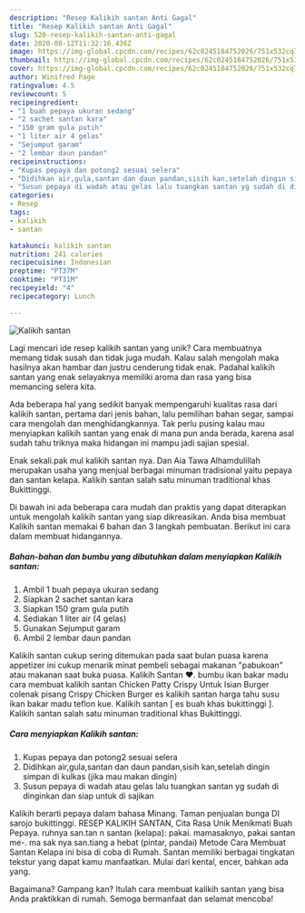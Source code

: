 ```yaml
---
description: "Resep Kalikih santan Anti Gagal"
title: "Resep Kalikih santan Anti Gagal"
slug: 520-resep-kalikih-santan-anti-gagal
date: 2020-08-12T11:32:16.436Z
image: https://img-global.cpcdn.com/recipes/62c0245184752026/751x532cq70/kalikih-santan-foto-resep-utama.jpg
thumbnail: https://img-global.cpcdn.com/recipes/62c0245184752026/751x532cq70/kalikih-santan-foto-resep-utama.jpg
cover: https://img-global.cpcdn.com/recipes/62c0245184752026/751x532cq70/kalikih-santan-foto-resep-utama.jpg
author: Winifred Page
ratingvalue: 4.5
reviewcount: 5
recipeingredient:
- "1 buah pepaya ukuran sedang"
- "2 sachet santan kara"
- "150 gram gula putih"
- "1 liter air 4 gelas"
- "Sejumput garam"
- "2 lembar daun pandan"
recipeinstructions:
- "Kupas pepaya dan potong2 sesuai selera"
- "Didihkan air,gula,santan dan daun pandan,sisih kan,setelah dingin simpan di kulkas (jika mau makan dingin)"
- "Susun pepaya di wadah atau gelas lalu tuangkan santan yg sudah di dinginkan dan siap untuk di sajikan"
categories:
- Resep
tags:
- kalikih
- santan

katakunci: kalikih santan 
nutrition: 241 calories
recipecuisine: Indonesian
preptime: "PT37M"
cooktime: "PT31M"
recipeyield: "4"
recipecategory: Lunch

---
```



![Kalikih santan](https://img-global.cpcdn.com/recipes/62c0245184752026/751x532cq70/kalikih-santan-foto-resep-utama.jpg)

Lagi mencari ide resep kalikih santan yang unik? Cara membuatnya memang tidak susah dan tidak juga mudah. Kalau salah mengolah maka hasilnya akan hambar dan justru cenderung tidak enak. Padahal kalikih santan yang enak selayaknya memiliki aroma dan rasa yang bisa memancing selera kita.

Ada beberapa hal yang sedikit banyak mempengaruhi kualitas rasa dari kalikih santan, pertama dari jenis bahan, lalu pemilihan bahan segar, sampai cara mengolah dan menghidangkannya. Tak perlu pusing kalau mau menyiapkan kalikih santan yang enak di mana pun anda berada, karena asal sudah tahu triknya maka hidangan ini mampu jadi sajian spesial.

Enak sekali.pak mul kalikih santan nya. Dan Aia Tawa Alhamdulillah merupakan usaha yang menjual berbagai minuman tradisional yaitu pepaya dan santan kelapa. Kalikih santan salah satu minuman traditional khas Bukittinggi.


Di bawah ini ada beberapa cara mudah dan praktis yang dapat diterapkan untuk mengolah kalikih santan yang siap dikreasikan. Anda bisa membuat Kalikih santan memakai 6 bahan dan 3 langkah pembuatan. Berikut ini cara dalam membuat hidangannya.

<!--inarticleads1-->

##### Bahan-bahan dan bumbu yang dibutuhkan dalam menyiapkan Kalikih santan:

1. Ambil 1 buah pepaya ukuran sedang
1. Siapkan 2 sachet santan kara
1. Siapkan 150 gram gula putih
1. Sediakan 1 liter air (4 gelas)
1. Gunakan Sejumput garam
1. Ambil 2 lembar daun pandan


Kalikih santan cukup sering ditemukan pada saat bulan puasa karena appetizer ini cukup menarik minat pembeli sebagai makanan &#34;pabukoan&#34; atau makanan saat buka puasa. Kalikih Santan ❤. bumbu ikan bakar madu cara membuat kalikih santan Chicken Patty Crispy Untuk Isian Burger colenak pisang Crispy Chicken Burger es kalikih santan harga tahu susu ikan bakar madu teflon kue. Kalikih santan [ es buah khas bukittinggi ]. Kalikih santan salah satu minuman traditional khas Bukittinggi. 

<!--inarticleads2-->

##### Cara menyiapkan Kalikih santan:

1. Kupas pepaya dan potong2 sesuai selera
1. Didihkan air,gula,santan dan daun pandan,sisih kan,setelah dingin simpan di kulkas (jika mau makan dingin)
1. Susun pepaya di wadah atau gelas lalu tuangkan santan yg sudah di dinginkan dan siap untuk di sajikan


Kalikih berarti pepaya dalam bahasa Minang. Taman penjualan bunga DI sarojo bukittinggi. RESEP KALIKIH SANTAN, Cita Rasa Unik Menikmati Buah Pepaya. ruhnya san.tan n santan (kelapa): pakai. mamasaknyo, pakai santan me-. ma sak nya san.tiang a hebat (pintar, pandai) Metode Cara Membuat Santan Kelapa ini bisa di coba di Rumah. Santan memiliki berbagai tingkatan tekstur yang dapat kamu manfaatkan. Mulai dari kental, encer, bahkan ada yang. 

Bagaimana? Gampang kan? Itulah cara membuat kalikih santan yang bisa Anda praktikkan di rumah. Semoga bermanfaat dan selamat mencoba!
